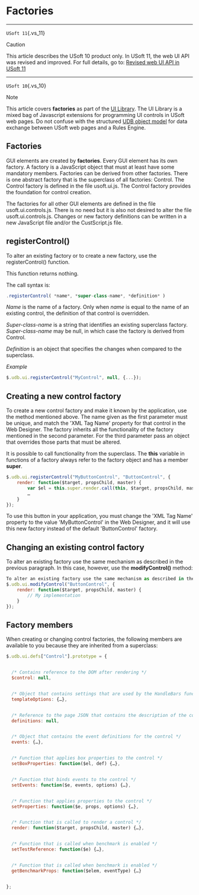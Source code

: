 # Factories



----

`USoft 11`{.vs_11}

> [!CAUTION]
> This article describes the USoft 10 product only.
> In USoft 11, the web UI API was revised and improved. For full details, go to:
> [Revised web UI API in USoft 11](/docs/Web%20and%20app%20UIs/UDB%20udb/Revised%20web%20UI%20API%20in%20USoft%2011.md)

----

`USoft 10`{.vs_10}

> [!NOTE]
> This article covers **factories** as part of the [UI Library](/docs/Web%20and%20app%20UIs/UI%20Library).
> The UI Library is a mixed bag of Javascript extensions for programming UI controls in USoft web pages. Do not confuse with the structured [UDB object model](/docs/Web%20and%20app%20UIs/UDB%20udb/UDB%20udb%20object.md) for data exchange between USoft web pages and a Rules Engine.

## Factories

GUI elements are created by **factories**. Every GUI element has its own factory. A factory is a JavaScript object that must at least have some mandatory members. Factories can be derived from other factories. There is one abstract factory that is the superclass of all factories: Control. The Control factory is defined in the file usoft.ui.js. The Control factory provides the foundation for control creation.

The factories for all other GUI elements are defined in the file usoft.ui.controls.js. There is no need but it is also not desired to alter the file usoft.ui.controls.js. Changes or new factory definitions can be written in a new JavaScript file and/or the CustScript.js file.

## registerControl()

To alter an existing factory or to create a new factory, use the registerControl() function.

This function returns nothing.

The call syntax is:

```js
.registerControl( *name*, *super-class-name*, *definition* )
```

*Name* is the name of a factory. Only when *name* is equal to the name of an existing control, the definition of that control is overridden.

*Super-class-name* is a string that identifies an existing superclass factory. *Super-class-name* may be null, in which case the factory is derived from Control.

*Definition* is an object that specifies the changes when compared to the superclass.

*Example*

```js
$.udb.ui.registerControl("MyControl", null, {...});
```

## Creating a new control factory

To create a new control factory and make it known by the application, use the method mentioned above. The name given as the first parameter must be unique, and match the 'XML Tag Name' property for that control in the Web Designer. The factory inherits all the functionality of the factory mentioned in the second parameter. For the third parameter pass an object that overrides those parts that must be altered.

It is possible to call functionality from the superclass. The **this** variable in functions of a factory always refer to the factory object and has a member **super**.

```js
$.udb.ui.registerControl("MyButtonControl", "ButtonControl", {
    render: function($target, propsChild, master) {
        var $el = this.super.render.call(this, $target, propsChild, master);
        …
    }
});
```

To use this button in your application, you must change the 'XML Tag Name' property to the value 'MyButtonControl' in the Web Designer, and it will use this new factory instead of the default 'ButtonControl' factory.

## Changing an existing control factory

To alter an existing factory use the same mechanism as described in the previous paragraph. In this case, however, use the **modifyControl()** method:

```js
To alter an existing factory use the same mechanism as described in the previous paragraph. In this case, however, use the method modifyControl():
$.udb.ui.modifyControl("ButtonControl", {
	render: function($target, propsChild, master) {
		// My implementation
	}
});
```

## Factory members

When creating or changing control factories, the following members are available to you because they are inherited from a superclass:

```js
$.udb.ui.defs["Control"].prototype = {


  /* Contains reference to the DOM after rendering */
  $control: null,


  /* Object that contains settings that are used by the HandleBars functionality */
  templateOptions: {…},


  /* Reference to the page JSON that contains the description of the control */
  definitions: null,


  /* Object that contains the event definitions for the control */
  events: {…},


  /* Function that applies box properties to the control */
  setBoxProperties: function($el, def) {…},


  /* Function that binds events to the control */
  setEvents: function($e, events, options) {…},


  /* Function that applies properties to the control */
  setProperties: function($e, props, options) {…},


  /* Function that is called to render a control */
  render: function($target, propsChild, master) {…},


  /* Function that is called when benchmark is enabled */
  setTestReference: function($e) {…},


  /* Function that is called when benchmark is enabled */
  getBenchmarkProps: function($elem, eventType) {…}


};
```

 